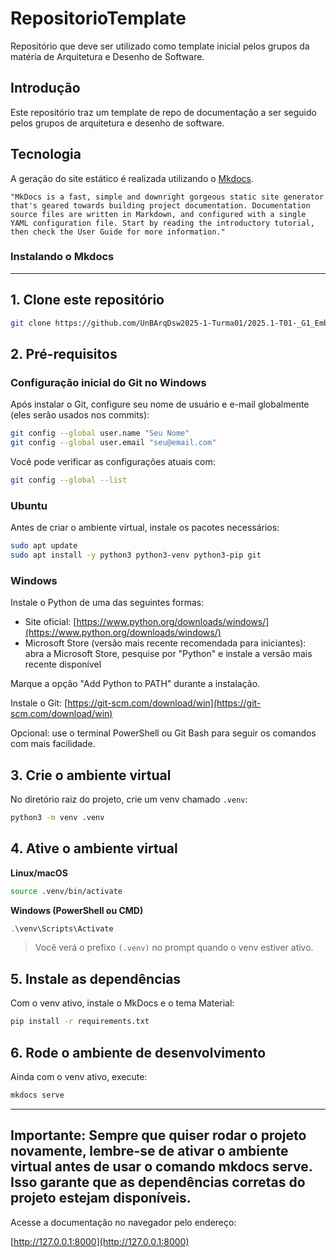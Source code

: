 # RepositorioTemplate

Repositório que deve ser utilizado como template inicial pelos grupos da matéria de Arquitetura e Desenho de Software.

## Introdução

Este repositório traz um template de repo de documentação a ser seguido pelos grupos de arquitetura e desenho de software.

## Tecnologia

A geração do site estático é realizada utilizando o [Mkdocs](https://www.mkdocs.org/).

```shell
"MkDocs is a fast, simple and downright gorgeous static site generator that's geared towards building project documentation. Documentation source files are written in Markdown, and configured with a single YAML configuration file. Start by reading the introductory tutorial, then check the User Guide for more information."
```

### Instalando o Mkdocs


---

## 1. Clone este repositório

```bash
git clone https://github.com/UnBArqDsw2025-1-Turma01/2025.1-T01-_G1_Embarcado_Entrega_03
```

## 2. Pré-requisitos

### Configuração inicial do Git no Windows

Após instalar o Git, configure seu nome de usuário e e-mail globalmente (eles serão usados nos commits):

```bash
git config --global user.name "Seu Nome"
git config --global user.email "seu@email.com"
```

Você pode verificar as configurações atuais com:

```bash
git config --global --list
```

### Ubuntu

Antes de criar o ambiente virtual, instale os pacotes necessários:

```bash
sudo apt update
sudo apt install -y python3 python3-venv python3-pip git
```

### Windows

Instale o Python de uma das seguintes formas:

* Site oficial: [https://www.python.org/downloads/windows/](https://www.python.org/downloads/windows/)
* Microsoft Store (versão mais recente recomendada para iniciantes): abra a Microsoft Store, pesquise por "Python" e instale a versão mais recente disponível

Marque a opção "Add Python to PATH" durante a instalação.

Instale o Git: [https://git-scm.com/download/win](https://git-scm.com/download/win)

Opcional: use o terminal PowerShell ou Git Bash para seguir os comandos com mais facilidade.

## 3. Crie o ambiente virtual

No diretório raiz do projeto, crie um venv chamado `.venv`:

```bash
python3 -m venv .venv
```

## 4. Ative o ambiente virtual

**Linux/macOS**

```bash
source .venv/bin/activate
```

**Windows (PowerShell ou CMD)**

```powershell
.\venv\Scripts\Activate
```

> Você verá o prefixo `(.venv)` no prompt quando o venv estiver ativo.

## 5. Instale as dependências

Com o venv ativo, instale o MkDocs e o tema Material:

```bash
pip install -r requirements.txt
```

## 6. Rode o ambiente de desenvolvimento

Ainda com o venv ativo, execute:

```bash
mkdocs serve
```

---
Importante: Sempre que quiser rodar o projeto novamente, lembre-se de ativar o ambiente virtual antes de usar o comando mkdocs serve. Isso garante que as dependências corretas do projeto estejam disponíveis.
---

Acesse a documentação no navegador pelo endereço:

[http://127.0.0.1:8000](http://127.0.0.1:8000)
